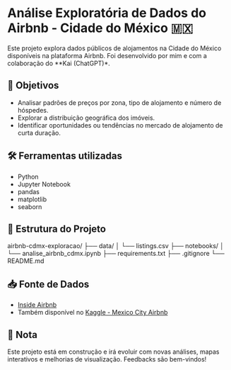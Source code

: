 # Análise Exploratória de Dados do Airbnb - Cidade do México 🇲🇽
Este projeto explora dados públicos de alojamentos na Cidade do México disponíveis na plataforma Airbnb. Foi desenvolvido por mim e com a colaboração do **Kai (ChatGPT)*.

## 🎯 Objetivos
- Analisar padrões de preços por zona, tipo de alojamento e número de hóspedes.
- Explorar a distribuição geográfica dos imóveis.
- Identificar oportunidades ou tendências no mercado de alojamento de curta duração.

## 🛠️ Ferramentas utilizadas
- Python
- Jupyter Notebook
- pandas
- matplotlib
- seaborn

## 📁 Estrutura do Projeto
airbnb-cdmx-exploracao/
├── data/
│ └── listings.csv
├── notebooks/
│ └── analise_airbnb_cdmx.ipynb
├── requirements.txt
├── .gitignore
└── README.md


## 📥 Fonte de Dados
- [Inside Airbnb](http://insideairbnb.com/get-the-data.html)
- Também disponível no [Kaggle - Mexico City Airbnb](https://www.kaggle.com/datasets)

## 📌 Nota
Este projeto está em construção e irá evoluir com novas análises, mapas interativos e melhorias de visualização. Feedbacks são bem-vindos!

